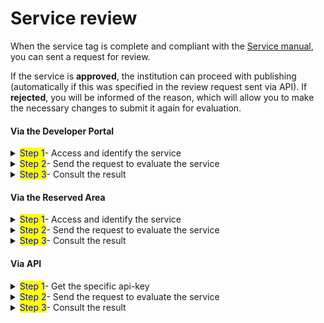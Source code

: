 # Service review

When the service tag is complete and compliant with the [Service manual](https://app.gitbook.com/o/KXYtsf32WSKm6ga638R3/s/zcLztiq5qDSVw9rRjW7p/), you can sent a request for review. 

If the service is **approved**, the institution can proceed with publishing (automatically if this was specified in the review request sent via API). If **rejected**, you will be informed of the reason, which will allow you to make the necessary changes to submit it again for evaluation.

#### Via the Developer Portal

<details>

<summary><mark style="color:blue;">Step 1</mark>- Access and identify the service</summary>

1. [**Access**](https://developer.io.italia.it/) the Developer Portal;
2. In the left column, select **“Services”**;
3. Identify the service you want to check on the list of your services and click the box.

</details>

<details>

<summary><mark style="color:blue;">Step 2</mark>- Send the request to evaluate the service</summary>

Before sending the request, make sure that the service is complete and compliant with the [Service manual](https://app.gitbook.com/o/KXYtsf32WSKm6ga638R3/s/zcLztiq5qDSVw9rRjW7p/).

1. Scroll to the bottom of the service tab;
2. In the "Go Live!" box, click the button "Publish service".

If the button is not enabled, this means that the service tab is not completed: check to have entered as least all the mandatory data.

</details>

<details>

<summary><mark style="color:blue;">Step 3</mark>- Consult the result</summary>

1. Enter the Developer Portal again and search for the service tab;
2. At the top, you will see an information box that indicates the [service status](service-status.md).

🟢 If the service was **approved**, it was also published. It will be visible on the IO app in a few hours.

🔴 If the service was **rejected**, scroll to the end of the page, where you can find the reason. Correct the service as indicated then resubmit it again for evaluation.

</details>

#### Via the Reserved Area

<details>

<summary><mark style="color:blue;">Step 1</mark>- Access and identify the service</summary>

1. [**Access**](https://selfcare.pagopa.it/) the Reserved Area;
2. Select the institution for which you want to operate from the list that is displayed;
3. The IO app searches among the active products and click the relative box;
4. In the left column, select “**Services**”;
5. Identify the service you want to check on the list of your services and click the box to see the details.

</details>

<details>

<summary><mark style="color:blue;">Step 2</mark>- Send the request to evaluate the service</summary>

Before sending the request, make sure that the service is complete and compliant with the [Service manual](https://app.gitbook.com/o/KXYtsf32WSKm6ga638R3/s/zcLztiq5qDSVw9rRjW7p/).

1. Click at the top on the button **"Send for review"**; 
2. Wait for the service to be validated or not by PagoPA S.p.A.

</details>

<details>

<summary><mark style="color:blue;">Step 3</mark>- Consult the result</summary>

1. Enter the Reserved Area again and search for the service tab;
2. Next to the name of the service you will see a tag with the indication of the [service status](service-status.md);

🟢 If the service has been **approved**, proceed with publishing it by clicking the button **"Publish in the IO app"**. It will be visible on the IO app in a few hours.

🔴 If the service was **rejected**, you will find the reason it was rejected. Correct the service as indicated then resubmit it again for evaluation.

</details>

#### Via API

<details>

<summary><mark style="color:blue;">Step 1</mark>- Get the specific api-key</summary>

Discover what the [`manage key`](manage-key/manage-key.md) is and [how to get it](manage-key/manage-key.md#recupera-la-manage-key).

</details>

<details>

<summary><mark style="color:blue;">Step 2</mark>- Send the request to evaluate the service</summary>

1. Identify and recover the id of the service you want to submit for review;
2. Query the API to [request the review](../../api-and-specifications/service-api/manage-service-request-review.md). You can select to proceed with the automatic publication of the service if it is approved.

</details>

<details>

<summary><mark style="color:blue;">Step 3</mark>- Consult the result</summary>

1. Query the API to [read the details of a service](../../api-and-specifications/service-api/manage-service-get.md); 
2. Consult the `status.value` field to see the result of the review;
3. Understand what the [service statuses](service-status.md) can be.

🟢 If the service status is **`APPROVED`**, it is ready to be activated. If you have selected automatic activation, the service will already be **`PUBLISHED`** (i.e. **activated**)\\

🔴 If the service status is **`REJECTED`**:

1. Consult `status.reason` to learn why it was rejected;
2. You can correct the service, following the instructions received, and then resubmit it.

</details>

